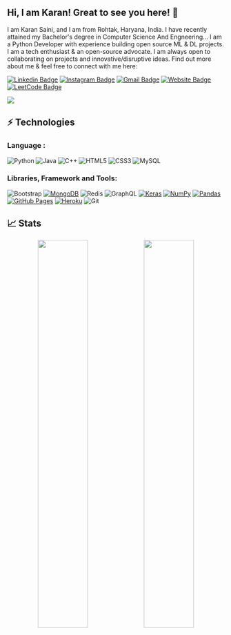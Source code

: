 ## Hi, I am Karan! Great to see you here! 👋


I am Karan Saini, and I am from Rohtak, Haryana, India. I have recently attained my Bachelor's degree in Computer Science And Engneering... I am a Python Developer with experience building open source ML & DL projects. I am a tech enthusiast & an open-source advocate. I am always open to collaborating on projects and innovative/disruptive ideas. Find out more about me & feel free to connect with me here:

[![Linkedin Badge](https://img.shields.io/badge/-805karansaini-blue?style=flat-square&logo=Linkedin&logoColor=white&link=https://www.linkedin.com/in/805karansaini/)](https://www.linkedin.com/in/805karansaini/)
[![Instagram Badge](https://img.shields.io/badge/-notxkaran-purple?style=flat-square&logo=instagram&logoColor=white&link=https://www.instagram.com/notxkaran/)](https://www.instagram.com/notxkaran/)
[![Gmail Badge](https://img.shields.io/badge/-805karansaini@gmail.com-c14438?style=flat-square&logo=Gmail&logoColor=white&link=mailto:805karansaini@gmail.com)](mailto:805karansaini@gmail.com)
[![Website Badge](https://img.shields.io/badge/-Portfolio-black?style=flat-square&logo=Wordpress&logoColor=white&link=https://805karansaini.github.io/)](https://805karansaini.github.io/)
[![LeetCode Badge](https://img.shields.io/badge/-notxkaran-black?style=flat-square&logo=leetcode&logoColor=white&link=https://leetcode.com/notxkaran/)](https://leetcode.com/notxkaran/)

<img src="https://activity-graph.herokuapp.com/graph?username=805karansaini&bg_color=0f2d3d&color=1cadfb&line=1cadfb&point=1cadfb&area=true&hide_border=true">

## ⚡ Technologies

### Language :
![Python](https://img.shields.io/badge/-Python-black?style=flat-square&logo=Python)
![Java](https://img.shields.io/badge/-java-E34A86?style=flat-square&logo=openjdk)
![C++](https://img.shields.io/badge/-C++-00599C?style=flat-square&logo=c)
![HTML5](https://img.shields.io/badge/-HTML5-E34F26?style=flat-square&logo=html5&logoColor=white)
![CSS3](https://img.shields.io/badge/-CSS3-1572B6?style=flat-square&logo=css3)
![MySQL](https://img.shields.io/badge/-MySQL-black?style=flat-square&logo=mysql)

### Libraries, Framework and Tools:

![Bootstrap](https://img.shields.io/badge/-Bootstrap-563D7C?style=flat-square&logo=bootstrap)
<a href="#"><img alt="MongoDB" src ="https://img.shields.io/badge/MongoDB-%234ea94b.svg?logo=mongodb&logoColor=white"></a>
![Redis](https://img.shields.io/badge/-Redis-black?style=flat-square&logo=Redis)
![GraphQL](https://img.shields.io/badge/-GraphQL-E10098?style=flat-square&logo=graphql)
<a href="#"><img alt="Keras" src="https://img.shields.io/badge/Keras%20-%23D00000.svg?logo=Keras&logoColor=white"></a>
<a href="#"><img alt="NumPy" src="https://img.shields.io/badge/Numpy%20-%23013243.svg?logo=numpy&logoColor=white"></a>
<a href="#"><img alt="Pandas" src="https://img.shields.io/badge/Pandas%20-%23150458.svg?logo=pandas&logoColor=white"></a>
<a href="#"><img alt="GitHub Pages" src="https://img.shields.io/badge/GitHub%20Pages-%23327FC7.svg?logo=github&logoColor=white"></a>
<a href="#"><img alt="Heroku" src="https://img.shields.io/badge/Heroku%20-%23430098.svg?logo=heroku&logoColor=white"></a>
![Git](https://img.shields.io/badge/-Git-black?style=flat-square&logo=git)


## 📈 Stats
<p align="center">
	
  <img width="48%" src="https://github-readme-stats.vercel.app/api?username=805karansaini&show_icons=true&theme=tokyonight" />
  <img width="48%" src="https://github-readme-streak-stats.herokuapp.com/?user=805karansaini&theme=tokyonight" />
</p>
